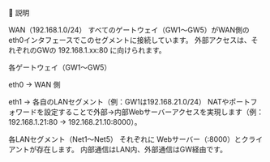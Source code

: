 📝 説明

WAN（192.168.1.0/24）
すべてのゲートウェイ（GW1〜GW5）がWAN側のeth0インタフェースでこのセグメントに接続しています。
外部アクセスは、それぞれのGWの 192.168.1.xx:80 に向けられます。

各ゲートウェイ（GW1〜GW5）

eth0 → WAN 側

eth1 → 各自のLANセグメント（例：GW1は192.168.21.0/24）
NATやポートフォワードを設定することで外部→内部Webサーバーアクセスを実現します（例：192.168.1.21:80 → 192.168.21.10:8000）。

各LANセグメント（Net1〜Net5）
それぞれに Webサーバー（:8000）とクライアントが存在します。
内部通信はLAN内、外部通信はGW経由です。